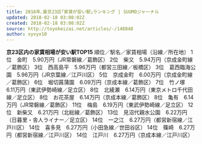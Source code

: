 ```yaml
---
title: 2016年､東京23区｢家賃が安い駅｣ランキング | SUUMOジャーナル
updated: 2018-02-18 03:08:02Z
created: 2018-02-18 03:08:02Z
source: http://toyokeizai.net/articles/-/148848
author: xyvyx10
---
```


**京23区内の家賃相場が安い駅TOP15**
順位／駅名／家賃相場（沿線／所在地）
1位 金町 5.90万円（JR常磐線／葛飾区）
2位 柴又 5.94万円（京成金町線／葛飾区）
3位 西高島平 5.96万円（都営三田線／板橋区）
3位 葛西臨海公園 5.96万円（JR京葉線／江戸川区）
5位 京成金町 6.00万円（京成金町線／葛飾区）
6位 堀切菖蒲園 6.09万円（京成本線／葛飾区）
7位 竹ノ塚 6.11万円（東武伊勢崎線／足立区）
8位 北綾瀬 6.14万円（東京メトロ千代田線／足立区）
8位 お花茶屋 6.14万円（京成本線／葛飾区）
8位 亀有 6.14万円（JR常磐線／葛飾区）
11位 梅島 6.19万円（東武伊勢崎線／足立区）
12位 新柴又 6.21万円（北総線／葛飾区）
13位 見沼代親水公園 6.22万円（日暮里・舎人ライナー／足立区）
14位 一之江 6.27万円（都営新宿線／江戸川区）
14位 喜多見 6.27万円（小田急線／世田谷区）
14位 篠崎 6.27万円（都営新宿線／江戸川区）
14位 江戸川 6.27万円（京成本線／江戸川区）